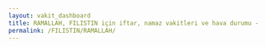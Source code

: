```yaml
---
layout: vakit_dashboard
title: RAMALLAH, FILISTIN için iftar, namaz vakitleri ve hava durumu - ilçe/eyalet seç
permalink: /FILISTIN/RAMALLAH/
---
```


<script type="text/javascript">
  var GLOBAL_COUNTRY = 'FILISTIN';
  var GLOBAL_CITY = 'RAMALLAH';
  var GLOBAL_STATE = '';
  var lat = 72;
  var lon = 21;
</script>

